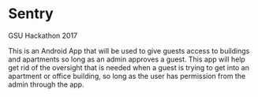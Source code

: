 # Sentry
GSU Hackathon 2017

This is an Android App that will be used to give guests access to buildings and apartments so long as an admin approves a guest. This app will help get rid of the oversight that is needed when a guest is trying to get into an apartment or office building, so long as the user has permission from the admin through the app.
